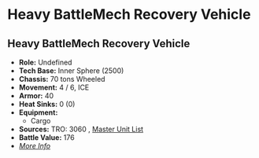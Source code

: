# Heavy BattleMech Recovery Vehicle 

## Heavy BattleMech Recovery Vehicle 

- **Role:** Undefined 
- **Tech Base:** Inner Sphere (2500) 
- **Chassis:** 70 tons Wheeled 
- **Movement:** 4 / 6, ICE 
- **Armor:** 40 
- **Heat Sinks:** 0 (0) 
- **Equipment:** 
  - Cargo 
- **Sources:** TRO: 3060 , [Master Unit List](http://masterunitlist.info/Unit/Details/1429) 
- **Battle Value:** 176 
- [*More Info*](heavy_battlemech_recovery_vehicle/heavy_battlemech_recovery_vehicle.md) 

